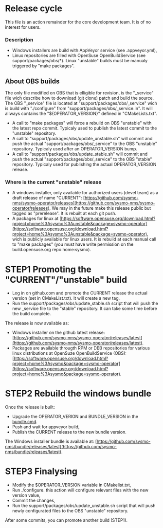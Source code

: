 Release cycle
=============

This file is an action remainder for the core development team. It is of no interest for users.

### Description
- Windows installers are build with AppVeyor service (see .appveyor.yml),
- Linux repositories are filled with OpenSuse OpenBuildService (see support/packages/obs/*). Linux "unstable" builds must be manualy triggered by "make packages".

## About OBS builds

The only file modified on OBS that is elligible for revision, is the "_service" file wich describe how to download (git clone) patch and build the source. The OBS "_service" file is located at "support/packages/obs/_service" wich is build with "./configure" from "support/packages/obs/_service.in". It will allways contains the "${OPERATOR_VERSION}" defined in "CMakeLists.txt".

* A call to "make packages" will force a rebuild on OBS "unstable" with the latest repo commit. Typicaly used to publish the latest commit to the "unstable" repository.
* A call to "support/packages/obs/update_unstable.sh" will commit and push the actual "support/packages/obs/_service" to the OBS "unstable" repository. Typicaly used after an OPERATOR_VERSION bump.
* A call to "support/packages/obs/update_stable.sh" will commit and push the actual "support/packages/obs/_service" to the OBS "stable" repository. Typicaly used for publishing the actual OPERATOR_VERSION release.

### Where is the current "unstable" release

* A windows installer, only available for authorized users (devel team) as a draft release of name "CURRENT": [https://github.com/sysmo-nms/sysmo-operator/releases](https://github.com/sysmo-nms/sysmo-operator/releases). We may in the future make this release public but tagged as "prerelease". It is rebuilt at each git push.
* A packages for linux at [https://software.opensuse.org/download.html?project=home%3Asysmo%3Aunstable&package=sysmo-operator](https://software.opensuse.org/download.html?project=home%3Asysmo%3Aunstable&package=sysmo-operator), wich is publicly available for linux users. It is rebuild at each manual call to "make packages" (you must have write permission on the build.opensuse.org repo home:sysmo).

# STEP1 Promoting the "CURRENT"/"unstable" build

* Log in on github.com and promote the CURRENT release the actual version (set in CMakeList.txt). It will create a new tag,
* Run the support/packages/obs/update_stable.sh script that will push the new _service file to the "stable" repository. It can take some time before the build complete.

The release is now available as:
* Windows installer on the github latest release: [https://github.com/sysmo-nms/sysmo-operator/releases/latest](https://github.com/sysmo-nms/sysmo-operator/releases/latest).
* Packages are available througth RPM or DEB repositories for various linux distributions at OpenSuze OpenBuildService (OBS): [https://software.opensuse.org/download.html?project=home%3Asysmo&package=sysmo-operator](https://software.opensuse.org/download.html?project=home%3Asysmo&package=sysmo-operator).

# STEP2 Rebuild the windows bundle
Once the release is built:
* Upgrade the OPERATOR_VERION and BUNDLE_VERSION in the [bundle.cmd](https://github.com/sysmo-nms/bundle).
* Push and wait for appveyor build,
* Publish the CURRENT release to the new bundle version.

The Windows installer bundle is available at: [https://github.com/sysmo-nms/bundle/releases/latest](https://github.com/sysmo-nms/bundle/releases/latest).

# STEP3 Finalysing

* Modify the $OPERATOR_VERSION variable in CMakelist.txt,
* Run ./configure. this action will configure relevant files with the new version value,
* Commit the changes,
* Run the support/packages/obs/update_unstable.sh script that will push newly configurated files to the OBS "unstable" repository.

After some commits, you can promote another build (STEP1).
